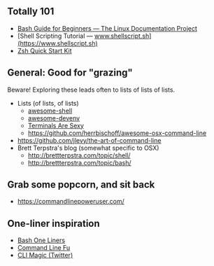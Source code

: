 Totally 101
-----------

* [Bash Guide for Beginners — The Linux Documentation Project](http://www.tldp.org/LDP/Bash-Beginners-Guide/html/Bash-Beginners-Guide.html)
* [Shell Scripting Tutorial — www.shellscript.sh](https://www.shellscript.sh)
* [Zsh Quick Start Kit](https://github.com/unixorn/zsh-quickstart-kit)

General: Good for "grazing"
---------------------------

Beware! Exploring these leads often to lists of lists of lists. 

* Lists (of lists, of lists)
  * [awesome-shell](https://github.com/alebcay/awesome-shell)
  * [awesome-devenv](https://github.com/jondot/awesome-devenv)
  * [Terminals Are Sexy](https://github.com/k4m4/terminals-are-sexy)
  * https://github.com/herrbischoff/awesome-osx-command-line
* https://github.com/jlevy/the-art-of-command-line
* Brett Terpstra's blog (somewhat specific to OSX)
  * http://brettterpstra.com/topic/shell/
  * http://brettterpstra.com/topic/bash/

Grab some popcorn, and sit back
--------------------------------

* https://commandlinepoweruser.com/

One-liner inspiration
----------------------

* [Bash One Liners](http://www.bashoneliners.com)
* [Command Line Fu](http://www.commandlinefu.com)
* [CLI Magic (Twitter)](https://twitter.com/climagic)